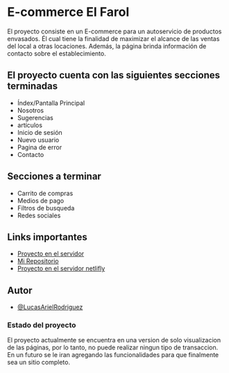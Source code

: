 
# E-commerce El Farol

El proyecto consiste en un E-commerce para un autoservicio de productos envasados. Él cual tiene la finalidad de maximizar el alcance de las ventas del local a otras locaciones. Además, la página brinda información de contacto sobre el establecimiento.

## El proyecto cuenta con las siguientes secciones terminadas

- Índex/Pantalla Principal
- Nosotros
- Sugerencias
- artículos
- Inicio de sesión
- Nuevo usuario
- Pagina de error
- Contacto

## Secciones a terminar

- Carrito de compras
- Medios de pago
- Filtros de busqueda
- Redes sociales

## Links importantes

- [Proyecto en el servidor](https://elfarolautoservicio.000webhostapp.com)
- [Mi Repositorio](https://github.com/LucasArielRodriguez20/ElFarolAutoservicio-Dw.git)
- [Proyecto en el servidor netlifly](https://elfarolautoservicio.netlify.app)

## Autor

- [@LucasArielRodriguez](https://github.com/LucasArielRodriguez20)

### Estado del proyecto

El proyecto actualmente se encuentra en una version de solo visualizacion de las páginas, por lo tanto, no puede realizar ningun tipo de transaccion. En un futuro se le iran agregando las funcionalidades para que finalmente sea un sitio completo.
